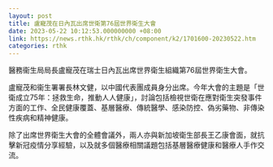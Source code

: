 ```yaml
---
layout: post
title: 盧寵茂在日內瓦出席世衛第76屆世界衛生大會
date: 2023-05-22 10:12:53.000000000 +08:00
link: https://news.rthk.hk/rthk/ch/component/k2/1701600-20230522.htm
categories: rthk
---
```


醫務衞生局局長盧寵茂在瑞士日內瓦出席世界衛生組織第76屆世界衛生大會。

盧寵茂和衞生署署長林文健，以中國代表團成員身分出席。今年大會的主題是「世衛成立75年：拯救生命，推動人人健康」，討論包括檢視世衛在應對衛生突發事件方面的工作、全民健康覆蓋、基層醫療、傳統醫學、感染防控、偽劣藥物、非傳染性疾病和精神健康。

除了出席世界衛生大會的全體會議外，兩人亦與新加坡衛生部長王乙康會面，就抗擊新冠疫情分享經驗，以及就多個醫療相關議題包括基層醫療健康和醫療人手作交流。
